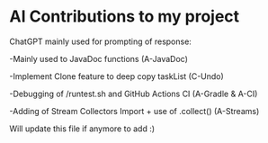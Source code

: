 # AI Contributions to my project 

ChatGPT mainly used for prompting of response:

-Mainly used to JavaDoc functions (A-JavaDoc)

-Implement Clone feature to deep copy taskList (C-Undo)

-Debugging of /runtest.sh and GitHub Actions CI (A-Gradle & A-CI)

-Adding of Stream Collectors Import + use of .collect() (A-Streams)



Will update this file if anymore to add :)





